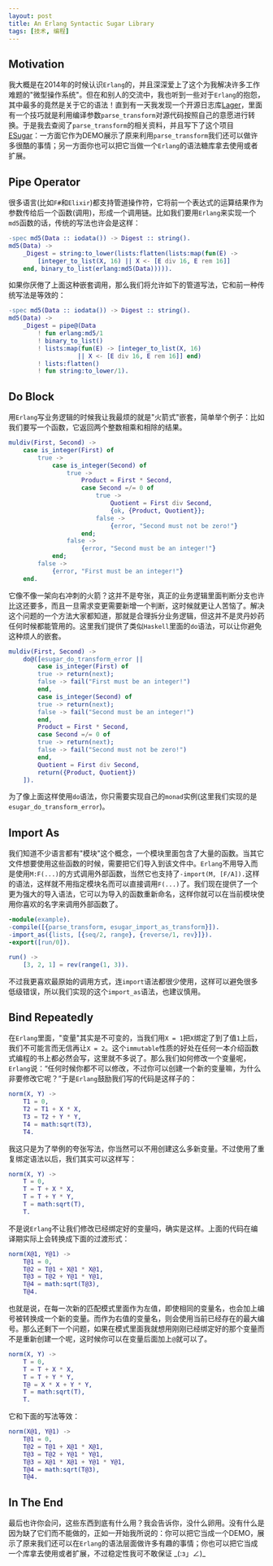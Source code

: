 ```yaml
---
layout: post
title: An Erlang Syntactic Sugar Library
tags: [技术, 编程]
---
```



## Motivation
我大概是在2014年的时候认识`Erlang`的，并且深深爱上了这个为我解决许多工作难题的"微型操作系统"。但在和别人的交流中，我也听到一些对于`Erlang`的抱怨，其中最多的竟然是关于它的语法！直到有一天我发现一个开源日志库[Lager](https://github.com/erlang-lager/lager)，里面有一个技巧就是利用编译参数`parse_transform`对源代码按照自己的意愿进行转换。于是我去查阅了`parse_transform`的相关资料，并且写下了这个项目[ESugar](https://github.com/rbee3u/esugar.git)：一方面它作为DEMO展示了原来利用`parse_transform`我们还可以做许多很酷的事情；另一方面你也可以把它当做一个`Erlang`的语法糖库拿去使用或者扩展。

<!--more-->

## Pipe Operator
很多语言(比如`F#`和`Elixir`)都支持管道操作符，它将前一个表达式的运算结果作为参数传给后一个函数(调用)，形成一个调用链。比如我们要用`Erlang`来实现一个`md5`函数的话，传统的写法也许会是这样：
```erlang
-spec md5(Data :: iodata()) -> Digest :: string().
md5(Data) ->
    _Digest = string:to_lower(lists:flatten(lists:map(fun(E) ->
        [integer_to_list(X, 16) || X <- [E div 16, E rem 16]]
    end, binary_to_list(erlang:md5(Data))))).
```
如果你厌倦了上面这种嵌套调用，那么我们将允许如下的管道写法，它和前一种传统写法是等效的：
```erlang
-spec md5(Data :: iodata()) -> Digest :: string().
md5(Data) ->
    _Digest = pipe@(Data
        ! fun erlang:md5/1
        ! binary_to_list()
        ! lists:map(fun(E) -> [integer_to_list(X, 16)
                   || X <- [E div 16, E rem 16]] end)
        ! lists:flatten()
        ! fun string:to_lower/1).
```

## Do Block
用`Erlang`写业务逻辑的时候我让我最烦的就是"火箭式"嵌套，简单举个例子：比如我们要写一个函数，它返回两个整数相乘和相除的结果。
```erlang
muldiv(First, Second) ->
    case is_integer(First) of
        true ->
            case is_integer(Second) of
                true ->
                    Product = First * Second,
                    case Second =/= 0 of
                        true ->
                            Quotient = First div Second,
                            {ok, {Product, Quotient}};
                        false ->
                            {error, "Second must not be zero!"}
                    end;
                false ->
                    {error, "Second must be an integer!"}
            end;
        false ->
            {error, "First must be an integer!"}
    end.
```
它像不像一架向右冲刺的火箭？这并不是夸张，真正的业务逻辑里面判断分支也许比这还要多，而且一旦需求变更需要新增一个判断，这时候就更让人苦恼了。解决这个问题的一个方法大家都知道，那就是合理拆分业务逻辑，但这并不是灵丹妙药任何时候都能管用的。这里我们提供了类似`Haskell`里面的`do`语法，可以让你避免这种烦人的嵌套。
```erlang
muldiv(First, Second) ->
    do@([esugar_do_transform_error ||
        case is_integer(First) of
        true -> return(next);
        false -> fail("First must be an integer!")
        end,
        case is_integer(Second) of
        true -> return(next);
        false -> fail("Second must be an integer!")
        end,
        Product = First * Second,
        case Second =/= 0 of
        true -> return(next);
        false -> fail("Second must not be zero!")
        end,
        Quotient = First div Second,
        return({Product, Quotient})
    ]).
```
为了像上面这样使用`do`语法，你只需要实现自己的`monad`实例(这里我们实现的是`esugar_do_transform_error`)。


## Import As
我们知道不少语言都有"模块"这个概念，一个模块里面包含了大量的函数。当其它文件想要使用这些函数的时候，需要把它们导入到该文件中。`Erlang`不用导入而是使用`M:F(...)`的方式调用外部函数，当然它也支持了`-import(M, [F/A]).`这样的语法，这样就不用指定模块名而可以直接调用`F(...)`了。我们现在提供了一个更为强大的导入语法，它可以为导入的函数重新命名，这样你就可以在当前模块使用你喜欢的名字来调用外部函数了。
```erlang
-module(example).
-compile([{parse_transform, esugar_import_as_transform}]).
-import_as({lists, [{seq/2, range}, {reverse/1, rev}]}).
-export([run/0]).

run() ->
    [3, 2, 1] = rev(range(1, 3)).
```
不过我更喜欢最原始的调用方式，连`import`语法都很少使用，这样可以避免很多低级错误，所以我们实现的这个`import_as`语法，也建议慎用。


## Bind Repeatedly
在`Erlang`里面，"变量"其实是不可变的，当我们用`X = 1`把`X`绑定了到了值`1`上后，我们不可能言而无信再让`X = 2`。这个`immutable`性质的好处在任何一本介绍函数式编程的书上都必然会写，这里就不多说了。那么我们如何修改一个变量呢，`Erlang`说：“任何时候你都不可以修改，不过你可以创建一个新的变量嘛，为什么非要修改它呢？”于是`Erlang`鼓励我们写的代码是这样子的：
```erlang
norm(X, Y) ->
    T1 = 0,
    T2 = T1 + X * X,
    T3 = T2 + Y * Y,
    T4 = math:sqrt(T3),
    T4.
```
我这只是为了举例的夸张写法，你当然可以不用创建这么多新变量。不过使用了重复绑定语法以后，我们其实可以这样写：
```erlang
norm(X, Y) ->
    T = 0,
    T = T + X * X,
    T = T + Y * Y,
    T = math:sqrt(T),
    T.
```
不是说`Erlang`不让我们修改已经绑定好的变量吗，确实是这样。上面的代码在编译期实际上会转换成下面的过渡形式：
```erlang
norm(X@1, Y@1) ->
    T@1 = 0,
    T@2 = T@1 + X@1 * X@1,
    T@3 = T@2 + Y@1 * Y@1,
    T@4 = math:sqrt(T@3),
    T@4.
```
也就是说，在每一次新的匹配模式里面作为左值，即使相同的变量名，也会加上编号被转换成一个新的变量。而作为右值的变量名，则会使用当前已经存在的最大编号。那么还剩下一个问题，如果在模式里面我就想用刚刚已经绑定好的那个变量而不是重新创建一个呢，这时候你可以在变量后面加上`@`就可以了。
```erlang
norm(X, Y) ->
    T = 0,
    T = T + X * X,
    T = T + Y * Y,
    T@ = X * X + Y * Y,
    T = math:sqrt(T),
    T.
```
它和下面的写法等效：
```erlang
norm(X@1, Y@1) ->
    T@1 = 0,
    T@2 = T@1 + X@1 * X@1,
    T@3 = T@2 + Y@1 * Y@1,
    T@3 = X@1 * X@1 + Y@1 * Y@1,
    T@4 = math:sqrt(T@3),
    T@4.
```


## In The End
最后也许你会问，这些东西到底有什么用？我会告诉你，没什么卵用。没有什么是因为缺了它们而不能做的，正如一开始我所说的：你可以把它当成一个DEMO，展示了原来我们还可以在`Erlang`的语法层面做许多有趣的事情；你也可以把它当成一个库拿去使用或者扩展，不过稳定性我可不敢保证 \_(:з」∠)\_


